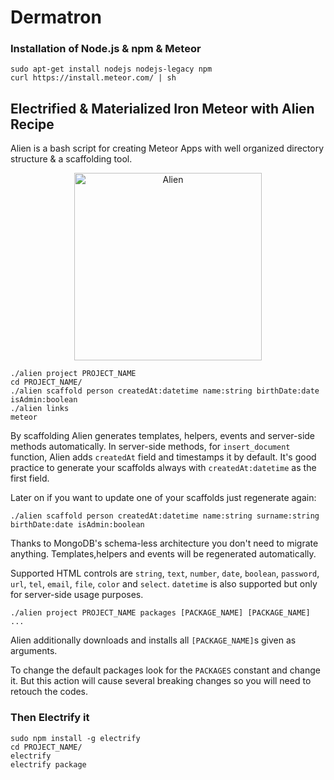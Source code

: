 # Dermatron

### Installation of Node.js & npm & Meteor

```Shell
sudo apt-get install nodejs nodejs-legacy npm
curl https://install.meteor.com/ | sh
```

## Electrified & Materialized Iron Meteor with Alien Recipe

Alien is a bash script for creating Meteor Apps with well organized directory structure & a scaffolding tool.

<p align="center">
  <img src="http://i.imgur.com/Uy5YAUT.png" alt="Alien" height="300px"/>
</p>

```Shell
./alien project PROJECT_NAME
cd PROJECT_NAME/
./alien scaffold person createdAt:datetime name:string birthDate:date isAdmin:boolean
./alien links
meteor
```

By scaffolding Alien generates templates, helpers, events and server-side methods automatically. In server-side methods, for `insert_document` function, Alien adds `createdAt` field and timestamps it by default. It's good practice to generate your scaffolds always with `createdAt:datetime` as the first field.

Later on if you want to update one of your scaffolds just regenerate again:

```Shell
./alien scaffold person createdAt:datetime name:string surname:string birthDate:date isAdmin:boolean
```

Thanks to MongoDB's schema-less architecture you don't need to migrate anything. Templates,helpers and events will be regenerated automatically.

Supported HTML controls are `string`, `text`, `number`, `date`, `boolean`, `password`, `url`, `tel`, `email`, `file`, `color` and `select`. `datetime` is also supported but only for server-side usage purposes.

```Shell
./alien project PROJECT_NAME packages [PACKAGE_NAME] [PACKAGE_NAME] ...
```

Alien additionally downloads and installs all `[PACKAGE_NAME]`s given as arguments.

To change the default packages look for the `PACKAGES` constant and change it. But this action will cause several breaking changes so you will need to retouch the codes.

### Then Electrify it

```Shell
sudo npm install -g electrify
cd PROJECT_NAME/
electrify
electrify package
```
